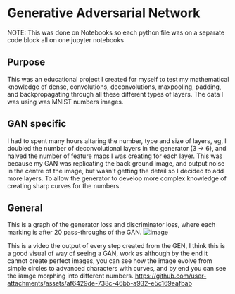 # Generative Adversarial Network

NOTE: This was done on Notebooks so each python file was on a separate code block all on one jupyter notebooks

## Purpose
This was an educational project I created for myself to test my mathematical knowledge of dense, convolutions, deconvolutions, maxpooling, padding,
and backpropagating through all these different types of layers. The data I was using was MNIST numbers images.

## GAN specific
I had to spent many hours altaring the number, type and size of layers, eg, I doubled the number of deconvolutional layers in the generator (3 -> 6), and halved the number
of feature maps I was creating for each layer. This was because my GAN was replicating the back ground image, and output noise in the centre of the image, but wasn't getting
the detail so I decided to add more layers. To allow the generator to develop more complex knowledge of creating sharp curves for the numbers.

## General

This is a graph of the generator loss and discriminator loss, where each marking is after 20 pass-throughs of the GAN.
![image](https://github.com/user-attachments/assets/5dd68439-bd61-4bae-8485-306502ca8a5a)

This is a video the output of every step created from the GEN, I think this is a good visual of way of seeing a GAN, work as
although by the end it cannot create perfect images, you can see how the image evolve from simple circles to advanced characters
with curves, and by end you can see the iamge morphing into different numbers.
https://github.com/user-attachments/assets/af6429de-738c-46bb-a932-e5c169eafbab

